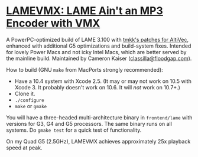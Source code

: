 # [LAMEVMX: LAME Ain't an MP3 Encoder with VMX](http://www.floodgap.com/software/lamevmx/)

A PowerPC-optimized build of LAME 3.100 with [tmkk's patches for AltiVec](http://tmkk.undo.jp/lame/index_e.html), enhanced with additional G5 optimizations and build-system fixes. Intended for lovely Power Macs and not icky Intel Macs, which are better served by the mainline build. Maintained by Cameron Kaiser (classilla@floodgap.com).

How to build (GNU `make` from MacPorts strongly recommended):

* Have a 10.4 system with Xcode 2.5. (It may or may not work on 10.5 with Xcode 3. It probably doesn't work on 10.6. It will *not* work on 10.7+.)
* Clone it.
* `./configure`
* `make` or `gmake`

You will have a three-headed multi-architecture binary in `frontend/lame` with versions for G3, G4 and G5 processors. The same binary runs on all systems. Do `gmake test` for a quick test of functionality.

On my Quad G5 (2.5GHz), LAMEVMX achieves approximately 25x playback speed at peak.
